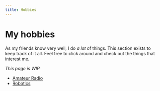 ```yaml
---
title: Hobbies
---
```


# My hobbies

As my friends know very well, I do *a lot* of things. This section exists to keep track of it all. Feel free to click around and check out the things that interest me.

*This page is WIP*

- [Amateur Radio](/hobbies/radio)
- [Robotics](/hobbies/robotics)